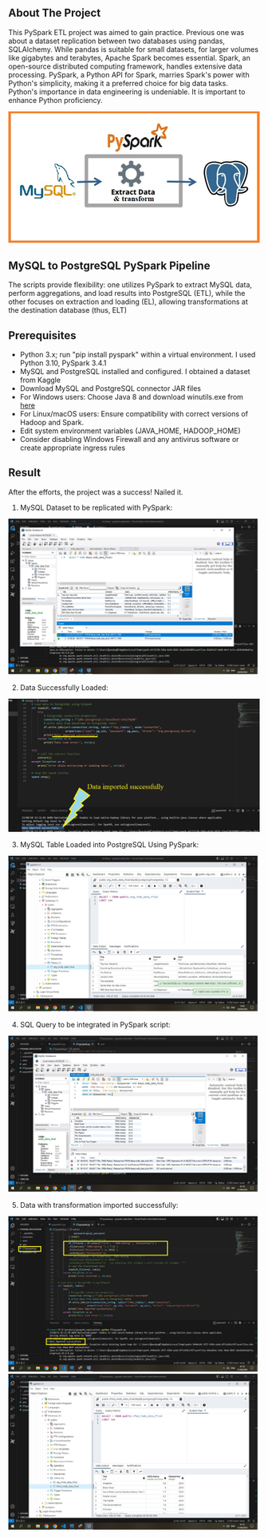 ## About The Project

This PySpark ETL project was aimed to gain practice. Previous one was about a dataset replication between two databases using pandas, SQLAlchemy. While pandas is suitable for small datasets, for larger volumes like gigabytes and terabytes, Apache Spark becomes essential. Spark, an open-source distributed computing framework, handles extensive data processing.  PySpark, a Python API for Spark, marries Spark's power with Python's simplicity, making it a preferred choice for big data tasks.  
Python's importance in data engineering is undeniable. It is important to enhance Python proficiency.

<img src="images/pyspark%20proj.jpg" />

## MySQL to PostgreSQL PySpark Pipeline

The scripts provide flexibility: one utilizes PySpark to extract MySQL data, perform aggregations, and load results into PostgreSQL (ETL), while the other focuses on extraction and loading (EL), allowing transformations at the destination database (thus, ELT)

## Prerequisites

- Python 3.x; run "pip install pyspark" within a virtual environment. I used Python 3.10, PySpark 3.4.1
- MySQL and PostgreSQL installed and configured. I obtained a dataset from Kaggle
- Download MySQL and PostgreSQL connector JAR files
- For Windows users: Choose Java 8 and download winutils.exe from [here](https://github.com/steveloughran/winutils/tree/master/hadoop-3.0.0/bin)
- For Linux/macOS users: Ensure compatibility with correct versions of Hadoop and Spark.
- Edit system environment variables (JAVA_HOME, HADOOP_HOME)
- Consider disabling Windows Firewall and any antivirus software or create appropriate ingress rules

## Result

After the efforts, the project was a success! Nailed it.

1. MySQL Dataset to be replicated with PySpark:   
<img src="images/MySQL%20imdb%20dataset.jpg" />

2. Data Successfully Loaded:
<img src="images/data%20imported.jpg" />

3. MySQL Table Loaded into PostgreSQL Using PySpark:
<img src="images/MySQL%20table%20PySpark%20loaded%20to%20Postgre.jpg" />

4. SQL Query to be integrated in PySpark script:
<img src="images/MySQL%20query%20for%20PySpark.jpg" />

5. Data with transformation imported successfully:
<img src="images/Pyspark%20trsfmd%20MySQL%20to%20Postgre.jpg" />
<img src="images/MySQL%20table%20PySpark%20tfmd_%20to%20Postgre.jpg" />
